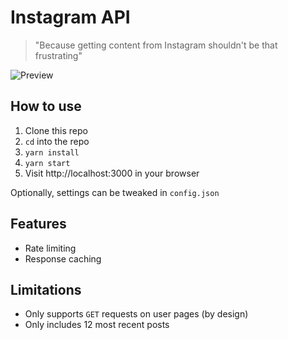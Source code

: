# Instagram API
> "Because getting content from Instagram shouldn't be that frustrating"

![Preview](https://i.imgur.com/IZYwWyW.png)

## How to use

1. Clone this repo
2. `cd` into the repo
3. `yarn install`
4. `yarn start`
4. Visit http://localhost:3000 in your browser

Optionally, settings can be tweaked in `config.json`

## Features
* Rate limiting
* Response caching

## Limitations

* Only supports `GET` requests on user pages (by design)
* Only includes 12 most recent posts
